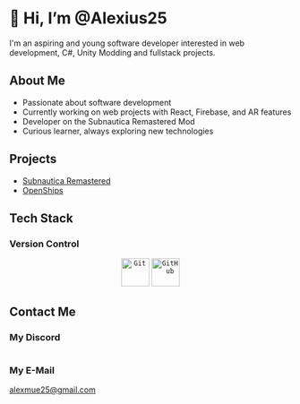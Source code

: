 # 👋 Hi, I’m @Alexius25

I'm an aspiring and young software developer interested in web development, C#, Unity Modding and fullstack projects.

## About Me
- Passionate about software development 
- Currently working on web projects with React, Firebase, and AR features
- Developer on the Subnautica Remastered Mod 
- Curious learner, always exploring new technologies  

## Projects
- [Subnautica Remastered](https://369studios.tech/)
- [OpenShips](https://github.com/OpenShips-org/openships)

## Tech Stack

### Version Control

<div align="center">
    <code><img height="50" src="[https://raw.githubusercontent.com/marwin1991/profile-technology-icons/refs/heads/main/icons/git.png](https://raw.githubusercontent.com/marwin1991/profile-technology-icons/refs/heads/main/icons/git.png)" alt="Git" title="Git" /></code>
    <code><img height="50" src="[https://raw.githubusercontent.com/marwin1991/profile-technology-icons/refs/heads/main/icons/git.png](https://raw.githubusercontent.com/marwin1991/profile-technology-icons/refs/heads/main/icons/github.png)" alt="GitHub" title="GitHub" /></code>
</div>

## Contact Me

### My Discord
<a href="https://discord.com/users/1253059454958567535"><img alt="" src="https://lanyard-profile-readme.vercel.app/api/1253059454958567535?theme=dark&bg=242938&borderRadius=4px&hideActivity=whenNotUsed"></a>

### My E-Mail
alexmue25@gmail.com
